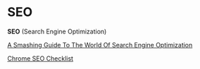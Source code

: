 # SEO

**SEO** (Search Engine Optimization)

[A Smashing Guide To The World Of Search Engine Optimization](https://www.smashingmagazine.com/smashing-guide-search-engine-optimization/)

[Chrome SEO Checklist](https://developer.chrome.com/docs/lighthouse/seo/)
